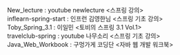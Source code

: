 New_lecture : youtube newlecture <스프링 강의>
<br/>inflearn-spring-start : 인프런 김영한님 <스프링 기초 강의>
<br/>Toby_Spring_3.1 : 이일민 <토비의 스프링 3.1 Vol.1> 
<br/>travelclub-spring : youtube 나무소리 <스프링 기초 강의>
<br/>Java_Web_Workbook : 구멍가게 코딩단  <자바 웹 개발 워크북>
